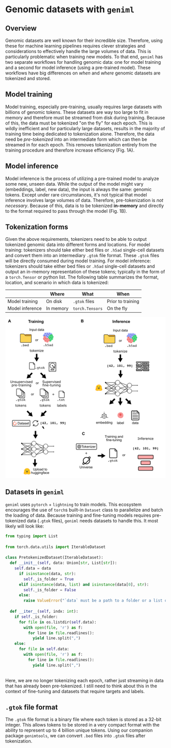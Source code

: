 # Genomic datasets with `geniml`

## Overview
Genomic datasets are well known for their incredible size. Therefore, using these for machine learning pipelines requires clever strategies and considerations to effectively handle the large volumes of data. This is particularly problematic when training new models. To that end, `geniml` has two separate workflows for handling genomic data: one for model training and a second for model inference (using a pre-trained model). These workflows have big differences on *when* and *where* genomic datasets are tokenized and stored.

## Model training
Model training, especially pre-training, usually requires large datasets with billions of genomic tokens. These datasets are way too large to fit in memory and therefore must be streamed from disk during training. Because of this, the data must be tokenized "on the fly" for each epoch. This is wildly inefficient and for particularly large datasets, results in the majority of training time being dedicated to tokenization alone. Therefore, the data need be *pre-tokenized* into an intermediate form which can then be streamed in for each epoch. This removes tokenization entirely from the training procedure and therefore increase efficiency (Fig. 1A).

##  Model inference
Model inference is the process of utilizing a pre-trained model to analyze some new, unseen data. While the output of the model might vary (embeddings, label, new data), the input is always the same: genomic tokens. Except under rare circumstances, it's not typical that model inference involves large volumes of data. Therefore, pre-tokenization is *not necessary*. Because of this, data is to be tokenized **in-memory** and directly to the format required to pass through the model (Fig. 1B).

## Tokenization forms
Given the above requirements, tokenizers need to be able to output tokenized genomic data into different forms and locations. For model training: tokenizers should take either bed files or `.h5ad` single-cell datasets and convert them into an intermediary `.gtok` file format. These `.gtok` files will be directly consumed during model training. For model inference: tokenizers should take either bed files or `.h5ad` single-cell datasets and output an in-memory representation of these tokens; typically in the form of a `torch.Tensor` or python list. The following table summarizes the format, location, and scenario in which data is tokenized:

<div align="center">
	
|                 | Where  | What        | When              |
| --------------- | --------- | ------------- | ----------------- |
| Model training  | On disk   | `.gtok` files | Prior to training |
| Model inference | In memory | `torch.Tensors`              | On the fly                  |

</div>

<div align="center">
<img width="700" src="./img/geniml_tokenization_strategy.png" alt="Tokenization strategies for model training and inference" />
</div>

## Datasets in `geniml`
`geniml` uses `pytorch` + `lightning` to train models. This ecosystem encourages the use of `torch`s built-in `Dataset` class to parallelize and batch the loading of data. Because training and fine-tuning models requires pre-tokenized data (`.gtok` files), `geniml` needs datasets to handle this. It most likely will look like:
```python
from typing import List

from torch.data.utils import IterableDataset

class PretokenizedDataset(IterableDataset):
  def __init__(self, data: Union[str, List[str]):
    self.data = data
      if isinstance(data, str):
        self._is_folder = True
      elif isinstance(data, list) and isinstance(data[0], str):
        self._is_folder = False
      else:
        raise ValueError("`data` must be a path to a folder or a list of `.gtok` files")

  def __iter__(self, indx: int):
    if self._is_folder:
      for file in os.listdir(self.data):
        with open(file, 'r') as f:
          for line in file.readlines():
            yield line.split(",")
    else:
      for file in self.data:
        with open(file, 'r') as f:
          for line in file.readlines():
            yield line.split(",")
		
```
Here, we are no longer tokenizing each epoch, rather just streaming in data that has already been pre-tokenized. I still need to think about this in the context of fine-tuning and datasets that require targets and labels.

## `.gtok` file format
The `.gtok` file format is a binary file where each token is stored as a 32-bit integer. This allows tokens to be stored in a very compact format with the ability to represent up to 4 billion unique tokens. Using our companion package `genimtools`, we can convert `.bed` files into `.gtok` files after tokenization.